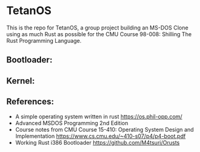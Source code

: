 # TetanOS
This is the repo for TetanOS, a group project building an MS-DOS Clone using as much Rust as possible for the CMU Course 98-008: Shilling The Rust Programming Language.

## Bootloader:

## Kernel:

## References:
- A simple operating system written in rust https://os.phil-opp.com/
- Advanced MSDOS Programming 2nd Edition
- Course notes from CMU Course 15-410: Operating System Design and Implementation https://www.cs.cmu.edu/~410-s07/p4/p4-boot.pdf
- Working Rust i386 Bootloader https://github.com/M4tsuri/Orusts
